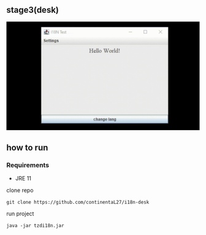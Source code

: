 ## stage3(desk)

![demo](https://github.com/continentaL27/i18n-desk/blob/main/deskDemo.gif)

## how to run  

### Requirements

- JRE 11  

clone repo  

```
git clone https://github.com/continentaL27/i18n-desk
```

run project  
```
java -jar tzdi18n.jar
```
